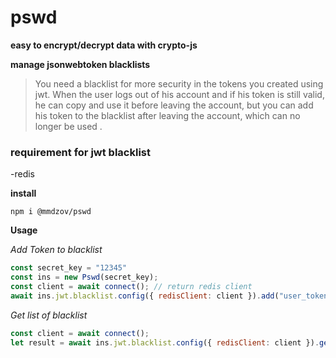 # pswd

**easy to encrypt/decrypt data with crypto-js**

**manage jsonwebtoken blacklists**

> You need a blacklist for more security in the tokens you created using jwt. When the user logs out of his account and if his token is still valid, he can copy and use it before leaving the account, but you can add his token to the blacklist after leaving the account, which can no longer be used .

### requirement for jwt blacklist

-redis

**install**
 
```npm
npm i @mmdzov/pswd
```
  

**Usage**

*Add Token to blacklist*
```javascript
const secret_key = "12345"
const ins = new Pswd(secret_key);
const client = await connect(); // return redis client
await ins.jwt.blacklist.config({ redisClient: client }).add("user_token"); // return boolean

```

*Get list of blacklist*
```javascript
const client = await connect();
let result = await ins.jwt.blacklist.config({ redisClient: client }).getList(); //return array of object blacklist. like: [{ key: "BLACKLIST_TOKEN_3423473676", value: "TOKEN" }]
```
